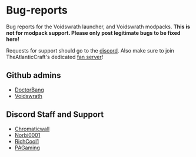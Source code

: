 # Bug-reports
Bug reports for the Voidswrath launcher, and Voidswrath modpacks.
**This is not for modpack support. Please only post legitimate bugs to be fixed here!** 

Requests for support should go to the [discord](https://discord.gg/nMfykmj).
Also make sure to join TheAtlanticCraft's dedicated [fan server](https://discord.gg/atlanticcraft)!

## Github admins
+ [DoctorBang](https://github.com/DoctorBang)
+ [Voidswrath](https://github.com/voidswrath)

## Discord Staff and Support
+ [Chromaticwall](https://github.com/Chromaticwall)
+ [Norbi0001](https://github.com/Norbi0001)
+ [RichCool1](https://github.com/Richcool1)
+ [PAGaming](https://github.com/PAGaming)
